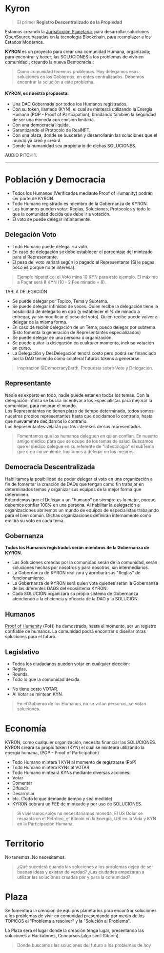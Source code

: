 # Kyron
> El primer **Registro Descentralizado de la Propiedad**

Estamos creando la [Jurisdicción Planetaria](http://https://sites.google.com/d/1GQBWcyLo5uRaDadautVt_adbMmiR6NGT/p/1rDSsdfCuTIxZloFku8YQMLzMmbUQ8JdR/edit "Jurisdicción Planetaria"),
para desarrollar soluciones OpenSource basadas en la tecnología Blockchain,
para reemplazar a los Estados Modernos.

**KYRON** es un proyecto para crear una comunidad Humana, organizada;
para encontrar y hacer;
las SOLUCIONES a los problemas de vivir en comunidad,;
creando la nueva Democracia.;

> Como comunidad tenemos problemas. Hoy delegamos esas soluciones en los Gobiernos, en entes centralizados. Debemos encontrar la solución a este problema.

#### KYRON, es nuestra propuesta:
- Una DAO Gobernada por todos los Humanos registrados.
- Con su token, llamado (KYN), el cual se minteará utilizando la Energía Humana (POP - Proof of Participation), brindando también la seguridad de ser una moneda con emisión limitada.
- Con una democracia líquida.
- Garantizando el Protocolo de RealNFT.
- Con una plaza, donde se buscarán y desarrollarán las soluciones que el mundo ya creó y creará.
- Donde la humanidad sea propietario de dichas SOLUCIONES.


AUDIO PITCH 1.


------------



# Población y Democracia 
- Todos los Humanos (Verificados mediante Proof of Humanity) podrán ser parte de KYRON.
- Todo Humano registrado es miembro de la Gobernanza de KYRON.
- Los humanos pueden votar: Reglas, Soluciones, Protocolos y todo lo que la comunidad decida que debe ir a votación.
- El voto se puede delegar infinitamente.


## Delegación Voto

- Todo Humano puede delegar su voto.
- En caso de delegación se debe establecer el porcentaje del minteado para el Representante.
- El peso del voto variará según lo pagado al Representante (Si le pagas poco es porque no te interesa).

> Ejemplo hipotético: el Voto mina 10 KYN para este ejemplo. El máximo a Pagar será 8 KYN  (10 - 2 Fee minado = 8). 

TABLA DELEGACIÓN

- Se puede delegar por Topico, Tema y Subtema.
- Se puede delegar infinidad de veces. Quien recibe la delegación tiene la posibilidad de delegarlo en otro (y establecer el % de minado a entregar, ya sin modificar el peso del voto). Quien recibe puede volver a delegar de la misma forma.
- En caso de recibir delegación de un Tema, puedo delegar por subtema. (Esto fomenta la generación de Representantes especializados)
- Se puede delegar en una persona ú organización.
- Se puede quitar la delegación en cualquier momento, incluso votación en curso.
- La Delegación y DesDelegación tendrá costo pero podrá ser financiado por la DAO teniendo como colateral futuros tokens a generarse.

> Inspiración @DemocracyEarth, Propuesta sobre Voto y Delegación.

## Representante

Nadie es experto en todo, nadie puede estar en todos los temas. Con la delegación infinita se busca incentivar a los Especialistas para mejorar la comunidad, para mejorar el mundo.  
Los Representantes no tienen plazo de tiempo determinado, todos somos nuestros propios representantes hasta que decidamos lo contrario, hasta que nuevamente decidamos lo contrario.  
Los Representantes velarán por los intereses de sus representados.  

> Fomentamos que los humanos deleguen en quien confían. En nuestro amigo médico para que se ocupe de los temas de salud. Buscamos que el médico delegue en su referente de "infectología" el subTema que crea conveniente. Incitamos a delegar en los mejores.

## Democracia Descentralizada

Habilitamos la posibilidad de poder delegar el voto en una organización a fin de fomentar la creación de DAOs que tengan como fin trabajar en determinados temas y organizar sus equipos de la mejor forma que determinen.  
Entendemos que el Delegar a un "humano" no siempre es lo mejor, porque debemos confiar 100% en una persona. Al habilitar la delegación a organizaciones abriremos un mundo de equipos de especialistas trabajando para el bien común. Dichas organizaciones definirán internamente como emitirá su voto en cada tema.  

## Gobernanza 
**Todos los Humanos registrados serán miembros de la Gobernanza de KYRON.**  
- Las Soluciones creadas por la comunidad serán de la comunidad, serán soluciones hechas por nosotros y para nosotros, sin intermediarios.  
- La Gobernanza de KYRON realizará y aprobará sus "Reglas" de funcionamiento.
- La Gobernanza de KYRON será quien vote quienes serán la Gobernanza de las diferentes DAOS del ecosistema KYRON.
- Cada SOLUCIÓN organizará su propio sistema de Gobernanza atendiendo a la eficiencia y eficacia de la DAO y la SOLUCIÓN.

## Humanos 
​[Proof of Humanity](https://www.proofofhumanity.id/ "Proof of Humanity") (PoH) ha demostrado, hasta el momento, ser un registro confiable de humanos. La comunidad podrá encontrar o diseñar otras soluciones para el futuro. 

## Legislativo 
+ Todos los ciudadanos pueden votar en cualquier elección:
 + Reglas.
 + Rounds.
 + Todo lo que la comunidad decida.
  - No tiene costo VOTAR.
  - Al Votar se mintean KYN.

> En el Gobierno de los Humanos, no se votan personas, se votan soluciones.

# Economía 

KYRON, como cualquier organización, necesita financiar las SOLUCIONES.
KYRON creará su propio token (KYN) el cual se minteara utilizando la energía humana, (POP - Proof of Participation)

- Todo Humano minterá 1 KYN al momento de registrarse (PoP)
- Todo Humano minterá KYNs al VOTAR
- Todo Humano minteará KYNs mediante diversas acciones:
 - Votar
 - Comentar
 - Difundir
 - Desarrollar
 - etc. (Todo lo que demande tiempo y sea medible)
- KYRON cobrará un FEE de minteado y por uso de SOLUCIONES.

  
  
> Si viviéramos solos no necesitaríamos moneda. El US Dolar se respalda en el Petróleo, el Bitcoin en la Energía, UBI en la Vida y KYN en la Participación Humana.

# Territorio 
No tenemos. No necesitamos.

> ¿Qué sucederá cuando las soluciones a los problemas dejen de ser buenas ideas y existan de verdad? ¿Las ciudades empezarán a utilizar las soluciones creadas por y para la comunidad?

# Plaza

Se fomentará la creación de equipos planetarios para encontrar soluciones a los problemas de vivir en comunidad presentando por medio de los TOPICOS el "Problema a resolver" y la "Solución al Problema".   

La Plaza será el lugar donde la creación tenga lugar, presentando las soluciones a Hackatones, Concursos (algo simil Gitcoin).


> Donde buscamos las soluciones del futuro a los problemas de hoy
